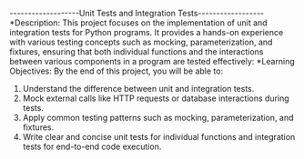 -------------------Unit Tests and Integration Tests------------------
*Description:
This project focuses on the implementation of unit and integration tests for Python programs. It provides a hands-on experience with various testing concepts such as mocking, parameterization, and fixtures, ensuring that both individual functions and the interactions between various components in a program are tested effectively:
*Learning Objectives:
By the end of this project, you will be able to:
1. Understand the difference between unit and integration tests.
2. Mock external calls like HTTP requests or database interactions during tests.
3. Apply common testing patterns such as mocking, parameterization, and fixtures.
4. Write clear and concise unit tests for individual functions and integration tests for end-to-end code execution.
